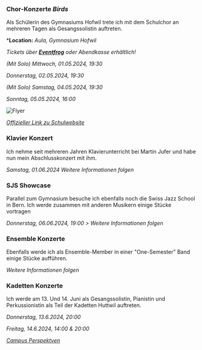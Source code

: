 ### Chor-Konzerte *Birds*

Als Schülerin des Gymnasiums Hofwil trete ich mit dem Schulchor an mehreren Tagen als Gesangssolistin auftreten.

***Location:** *Aula, Gymnasium Hofwil*

*Tickets über **[Eventfrog](https://eventfrog.ch/de/p/gruppen/hofwilchor-birds-7171131282276946311.html)** oder Abendkasse erhältlich!*

*(Mit Solo) Mittwoch, 01.05.2024, 19:30*

*Donnerstag, 02.05.2024, 19:30*

*(Mit Solo) Samstag, 04.05.2024, 19:30*

*Sonntag, 05.05.2024, 16:00*

![Flyer](/assets/birds_flyer.webp)

*[Offizieller Link zu Schulwebsite](https://www.gymhofwil.ch/c42/vorschau/konzerte-birds-2024)*


### Klavier Konzert 
Ich nehme seit mehreren Jahren Klavierunterricht bei Martin Jufer und habe nun mein Abschlusskonzert mit ihm.

*Samstag, 01.06.2024*
*Weitere Informationen folgen*


### SJS Showcase

Parallel zum Gymnasium besuche ich ebenfalls noch die Swiss Jazz School in Bern. Ich werde zusammen mit anderen Musikern einige Stücke vortragen

*Donnerstag, 06.06.2024, 19:00*
*> Weitere Informationen folgen*

### Ensemble Konzerte

Ebenfalls werde ich als Ensemble-Member in einer "One-Semester" Band einige Stücke aufführen.

*Weitere Informationen folgen*


### Kadetten Konzerte

Ich werde am 13. Und 14. Juni als Gesangssolistin, Pianistin und
Perkussionistin als Teil der Kadetten Huttwil auftreten. 

*Donnerstag, 13.6.2024, 20:00*

*Freitag, 14.6.2024, 14:00 & 20:00*

*[Campus Perspektven](https://campusperspektiven.ch/)*
